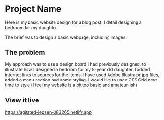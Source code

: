 # Project Name

Here is my basic website design for a blog post. I detail designing a bedroom for my daughter.

The brief was to design a basic webpage, including images.

## The problem

My approach was to use a design board I had previously designed, to illustrate how I designed a bedrrom for my 8-year old daughter. 
I added internet links to sources for the items. I have used Adobe Illustrator jpg files, added a menu section and some styling. 
I would like to usee CSS Grid next time to style (I feel my website is a bit too basic and amateur-ish)


## View it live

https://agitated-jepsen-383265.netlify.app
